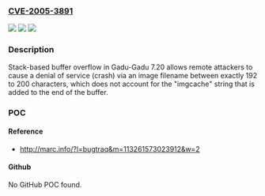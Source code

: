 ### [CVE-2005-3891](https://cve.mitre.org/cgi-bin/cvename.cgi?name=CVE-2005-3891)
![](https://img.shields.io/static/v1?label=Product&message=n%2Fa&color=blue)
![](https://img.shields.io/static/v1?label=Version&message=n%2Fa&color=blue)
![](https://img.shields.io/static/v1?label=Vulnerability&message=n%2Fa&color=brighgreen)

### Description

Stack-based buffer overflow in Gadu-Gadu 7.20 allows remote attackers to cause a denial of service (crash) via an image filename between exactly 192 to 200 characters, which does not account for the "imgcache\" string that is added to the end of the buffer.

### POC

#### Reference
- http://marc.info/?l=bugtraq&m=113261573023912&w=2

#### Github
No GitHub POC found.

